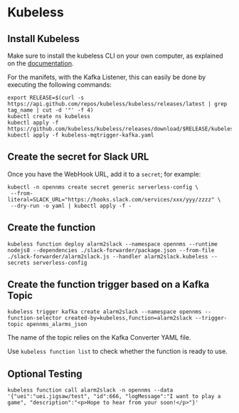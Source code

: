 # Kubeless

## Install Kubeless

Make sure to install the kubeless CLI on your own computer, as explained on the [documentation](https://kubeless.io/docs/quick-start/).

For the manifets, with the Kafka Listener, this can easily be done by executing the following commands:

```shell
export RELEASE=$(curl -s https://api.github.com/repos/kubeless/kubeless/releases/latest | grep tag_name | cut -d '"' -f 4)
kubectl create ns kubeless
kubectl apply -f https://github.com/kubeless/kubeless/releases/download/$RELEASE/kubeless-$RELEASE.yaml
kubectl apply -f kubeless-mqtrigger-kafka.yaml
```

## Create the secret for Slack URL

Once you have the WebHook URL, add it to a `secret`; for example:

```shell
kubectl -n opennms create secret generic serverless-config \
 --from-literal=SLACK_URL="https://hooks.slack.com/services/xxx/yyy/zzzz" \
 --dry-run -o yaml | kubectl apply -f -
```

## Create the function

```shell
kubeless function deploy alarm2slack --namespace opennms --runtime nodejs8 --dependencies ./slack-forwarder/package.json --from-file ./slack-forwarder/alarm2slack.js --handler alarm2slack.kubeless --secrets serverless-config
```

## Create the function trigger based on a Kafka Topic

```shell
kubeless trigger kafka create alarm2slack --namespace opennms --function-selector created-by=kubeless,function=alarm2slack --trigger-topic opennms_alarms_json
```

The name of the topic relies on the Kafka Converter YAML file.

Use `kubeless function list` to check whether the function is ready to use.

## Optional Testing

```shell
kubeless function call alarm2slack -n opennms --data '{"uei":"uei.jigsaw/test", "id":666, "logMessage":"I want to play a game", "description":"<p>Hope to hear from your soon!</p>"}'
```